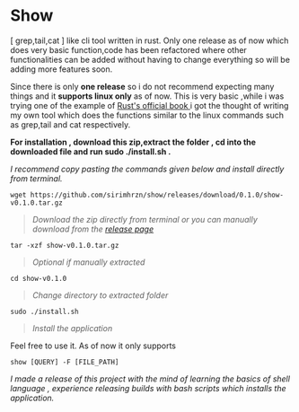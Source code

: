 # Show
[ grep,tail,cat ] like cli tool written in rust.
Only one release as of now which does very basic function,code has been refactored where other functionalities can be added without having to change everything so will be adding more features soon.

Since there is only **one release** so i do not recommend expecting many things and it **supports linux only** as of now. This is very basic ,while i was trying one of the example of [Rust's official book ](https://doc.rust-lang.org/book/ch12-00-an-io-project.html)i got the thought of writing my own tool which does the functions similar to the linux commands such as grep,tail and cat respectively.

**For installation , download this zip,extract the folder , cd into the downloaded file and run sudo ./install.sh .**

_I recommend copy pasting the commands given below and install directly from terminal._


`wget https://github.com/sirimhrzn/show/releases/download/0.1.0/show-v0.1.0.tar.gz`
> _Download the zip directly from terminal or you can manually download from the [release page](https://github.com/sirimhrzn/show/releases/tag/0.1.0)_

`tar -xzf show-v0.1.0.tar.gz` 

> _Optional if manually extracted_

`cd show-v0.1.0`
> _Change directory to extracted folder_

`sudo ./install.sh`
>_Install the application_

Feel free to use it. As of now it only supports

`show [QUERY] -F [FILE_PATH]`

 _I made a release of this project with the mind of learning the basics of shell language , experience releasing builds with bash scripts which installs the application._
